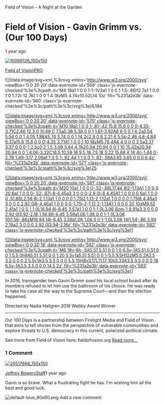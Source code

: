 Field of Vision - A Night at the Garden

# Field of Vision - Gavin Grimm vs. (Our 100 Days)

1 year ago

[![10099126_150x150](../_resources/fa568bc79cf5220ae201af43cad6645c.png)](https://vimeo.com/fieldofvision)

[Field of Vision](https://vimeo.com/fieldofvision)[PRO](https://vimeo.com/pro)

![](data:image/svg+xml,%3csvg xmlns='http://www.w3.org/2000/svg' viewBox='0 0 20 20' data-evernote-id='559' class='js-evernote-checked'%3e%3cpath d='M4 18a1 1 0 0 1-1-1V3a1 1 0 0 1 1.5-.86l12 7a1 1 0 0 1 0 1.72l-12 7A1 1 0 0 1 4 18zM5 4.74v10.52L14 10z' fill='%231a2e3b' data-evernote-id='560' class='js-evernote-checked'%3e%3c/path%3e%3c/svg%3e)6,184

[![](data:image/svg+xml,%3csvg xmlns='http://www.w3.org/2000/svg' viewBox='0 0 20 20' data-evernote-id='570' class='js-evernote-checked'%3e%3cpath d='M10 18a1 1 0 0 1-.81-.42 15.8 15.8 0 0 0-4.35-3.71C2.46 12.3 0 10.68 0 7.5a5.38 5.38 0 0 1 1.61-3.92A6 6 0 0 1 6 2a5.54 5.54 0 0 1 4.05 1.88A5.74 5.74 0 0 1 14 2c2.9 0 6 2.21 6 5.5s-2.46 4.8-4.84 6.37a15.8 15.8 0 0 0-4.35 3.71A1 1 0 0 1 10 18zM5.78 4A4 4 0 0 0 3 5a3.37 3.37 0 0 0-1 2.5c0 2 1.5 3.09 3.94 4.7A20.94 20.94 0 0 1 10 15.42a20.94 20.94 0 0 1 4.06-3.22C16.5 10.59 18 9.5 18 7.5 18 5.22 15.68 4 14 4c-1.44 0-2.78 1.49-3.17 2.06a1 1 0 0 1-.92.44 1 1 0 0 1-.82-.58A3.65 3.65 0 0 0 6 4z' fill='%231a2e3b' data-evernote-id='571' class='js-evernote-checked'%3e%3c/path%3e%3c/svg%3e)25](https://vimeo.com/235019227/likes)

[![](data:image/svg+xml,%3csvg xmlns='http://www.w3.org/2000/svg' viewBox='0 0 20 20' data-evernote-id='581' class='js-evernote-checked'%3e%3cpath d='M20 10a1 1 0 0 0-.52-.88L17.44 8l2-1.13A1 1 0 0 0 20 6a1 1 0 0 0-.52-.87l-8-4.45a3 3 0 0 0-2.9 0l-8 4.45A1 1 0 0 0 0 6a1 1 0 0 0 .51.88L2.56 8l-2 1.13a1 1 0 0 0 0 1.75l2 1.13-2 1.12a1 1 0 0 0 0 1.75l8 4.46a3 3 0 0 0 2.92 0l8-4.46a1 1 0 0 0 0-1.75l-2-1.12 2-1.13A1 1 0 0 0 20 10zM9.52 2.41a1 1 0 0 1 1 0L16.94 6l-6.45 3.57a1 1 0 0 1-1 0L3.06 6zm-1 8.91a3 3 0 0 0 2.92 0l3.92-2.18 1.56.86-6.45 3.59a1.06 1.06 0 0 1-1 0L3.06 10l1.56-.86zM16.94 14l-6.45 3.59a1.06 1.06 0 0 1-1 0L3.06 14l1.54-.86 3.94 2.19a3 3 0 0 0 2.92 0l3.94-2.18z' fill='%231a2e3b' data-evernote-id='582' class='js-evernote-checked'%3e%3c/path%3e%3c/svg%3e)1](https://vimeo.com/235019227/collections)

[![](data:image/svg+xml,%3csvg xmlns='http://www.w3.org/2000/svg' viewBox='0 0 20 18' data-evernote-id='592' class='js-evernote-checked'%3e%3cpath d='M6 18v-6h-.5A5.51 5.51 0 0 1 0 6.5v-1A5.51 5.51 0 0 1 5.5 0h9A5.51 5.51 0 0 1 20 5.5v1a5.51 5.51 0 0 1-5.5 5.5H12zM5.5 2A3.5 3.5 0 0 0 2 5.5v1A3.5 3.5 0 0 0 5.5 10H8v3.17L11.17 10h3.33A3.5 3.5 0 0 0 18 6.5v-1A3.5 3.5 0 0 0 14.5 2z' fill='%231a2e3b' data-evernote-id='593' class='js-evernote-checked'%3e%3c/path%3e%3c/svg%3e)1](https://vimeo.com/235019227#comments)

In 2016, transgender teen Gavin Grimm sued his local school board after its members refused to let him use the bathroom of his choice. He was ready to take his case all the way to the Supreme Court—and then the election happened.

Directed by Nadia Hallgren
2018 Webby Award Winner
______

Our 100 Days is a partnership between Firelight Media and Field of Vision that aims to tell stories from the perspective of vulnerable communities and explore threats to U.S. democracy in this current, polarized political climate.

See more from Field of Vision here: fieldofvision.org
[Read more…]()

### 1 Comment

[![20517666_150x150](../_resources/724eea78549ff4d095b8830ce0aecc2d.jpg)](https://vimeo.com/jeffreybowers)

[Jeffrey Bowers](https://vimeo.com/jeffreybowers)[Staff](https://vimeo.com/about)1 year ago

Gavin is so brave. What a frustrating fight he has. I'm wishing him all the best and good luck.

![default-blue_80x80.png](../_resources/d8bca4e0e33d83557a6e4d55974f992c.png)
Add a new comment